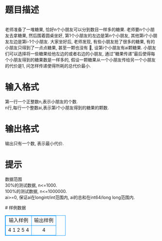 # 

 
 # 题目描述 
<p>
<br>老师准备了一堆糖果, 恰好n个小朋友可以分到数目一样多的糖果. 老师要n个小朋友去拿糖果, 然后围着圆桌坐好, 第1个小朋友的左边是第n个小朋友, 其他第i个小朋友左边是第i-1个小朋友. 大家坐好后, 老师发现, 有些小朋友抢了很多的糖果, 有的小朋友只得到了一点点糖果, 甚至一颗也没有 &#61516;, 设第i个小朋友有ai颗糖果. 小朋友们可以选择将一些糖果给他左边的或者右边的小朋友, 通过”糖果传递”最后使得每个小朋友得到的糖果数是一样多的, 假设一颗糖果从一个小朋友传给另一个小朋友的代价是1, 问怎样传递使得所耗的总代价最小.<br></p> 

 
 # 输入格式 
<p>
第一行一个正整数n,表示小朋友的个数.<br>n行,每行一个整数ai,表示第i个小朋友得到的糖果的颗数.<br></p> 

 
 # 输出格式 
<p>
输出只有一个数, 表示最小代价.<br></p> 

 
 # 提示 
<p>
数据范围  <br>   30%的测试数据, n<=1000.<br>   100%的测试数据, n<=1000000.<br>   ai>=0, 保证ai在longint/int范围内, ai的总和在int64/long long范围内.<br></p> 
# 样例数据
<style>
        table,table tr th, table tr td { border:1px solid #0094ff; }
        table { width: 200px; min-height: 25px; line-height: 25px; text-align: center; border-collapse: collapse;}   
    </style>
<table>
	<tr>
		<td>输入样例</td>
		<td>输出样例</td>
	</tr>
<tr><td>4                               
1
2
5
4
</td><td>4</td></tr></table>
